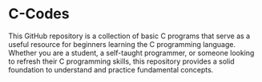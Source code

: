 # C-Codes
This GitHub repository is a collection of basic C programs that serve as a useful resource for beginners learning the C programming language. Whether you are a student, a self-taught programmer, or someone looking to refresh their C programming skills, this repository provides a solid foundation to understand and practice fundamental concepts.

